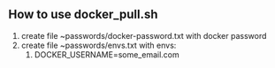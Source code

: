 ## How to use docker_pull.sh

1) create file ~passwords/docker-password.txt with docker password
1) create file ~passwords/envs.txt with envs:
    1) DOCKER_USERNAME=some_email.com